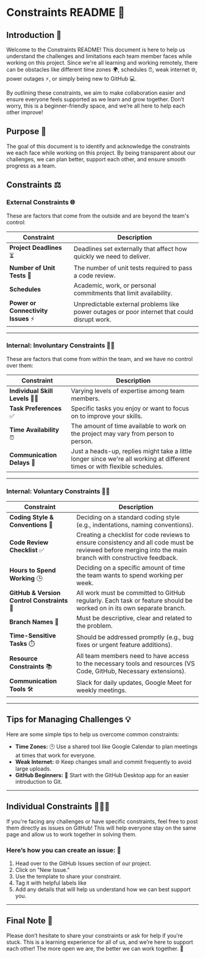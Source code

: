 # Constraints README 📝

## Introduction 🌟

Welcome to the Constraints README! This document is here to help us understand
the challenges and limitations each team member faces while working on this project.
Since we're all learning and working remotely, there can be obstacles like different
time zones 🌍, schedules ⏰, weak internet 🌐, power outages ⚡, or simply being
new to GitHub 💻.

By outlining these constraints, we aim to make collaboration easier and ensure
everyone feels supported as we learn and grow together. Don’t worry, this is a
beginner-friendly space, and we’re all here to help each other improve!

## Purpose 🎯

The goal of this document is to identify and acknowledge the constraints we each
face while working on this project. By being transparent about our challenges,
we can plan better, support each other, and ensure smooth progress as a team.

## Constraints ⚖️

### External Constraints 🌐

These are factors that come from the outside and are beyond the team's control:

| **Constraint**                    | **Description**                                                                 |
|------------------------------------|---------------------------------------------------------------------------------|
| **Project Deadlines** ⏳           | Deadlines set externally that affect how quickly we need to deliver.           |
| **Number of Unit Tests** 🧪       | The number of unit tests required to pass a code review.                       |
| **Schedules**                      | Academic, work, or personal commitments that limit availability.              |
| **Power or Connectivity Issues** ⚡| Unpredictable external problems like power outages or poor internet that could disrupt work. |

---

### Internal: Involuntary Constraints 🚶‍♀️

These are factors that come from within the team, and we have no control over them:

| **Constraint**            | **Description**                                                                 |
|--------------------------|---------------------------------------------------------------------------------|
| **Individual Skill Levels** 🧑‍💻 | Varying levels of expertise among team members.                                |
| **Task Preferences** ✅     | Specific tasks you enjoy or want to focus on to improve your skills.           |
| **Time Availability** ⏰   | The amount of time available to work on the project may vary from person to person. |
| **Communication Delays** 💬 | Just a heads-up, replies might take a little longer since we're all working at different times or with flexible schedules. |

---

### Internal: Voluntary Constraints 🙋‍♂️

| **Constraint**                       | **Description**                                                                 |
|--------------------------------------|---------------------------------------------------------------------------------|
| **Coding Style & Conventions** 🎨     | Deciding on a standard coding style (e.g., indentations, naming conventions).  |
| **Code Review Checklist** ✅         | Creating a checklist for code reviews to ensure consistency and all code must be reviewed before merging into the main branch with constructive feedback. |
| **Hours to Spend Working** 🕒        | Deciding on a specific amount of time the team wants to spend working per week. |
| **GitHub & Version Control Constraints** 🔄 | All work must be committed to GitHub regularly. Each task or feature should be worked on in its own separate branch. |
| **Branch Names** 🌿                 | Must be descriptive, clear and related to the problem.                      |
| **Time-Sensitive Tasks** ⏱️         | Should be addressed promptly (e.g., bug fixes or urgent feature additions).     |
| **Resource Constraints** 📚          | All team members need to have access to the necessary tools and resources (VS Code, GitHub, Necessary extensions). |
| **Communication Tools** 🛠️           | Slack for daily updates, Google Meet for weekly meetings.                      |

---

## Tips for Managing Challenges 💡

Here are some simple tips to help us overcome common constraints:

- **Time Zones:** 🕑 Use a shared tool like Google Calendar to plan meetings at
times that work for everyone.
- **Weak Internet:** 🌐 Keep changes small and commit frequently to avoid large uploads.
- **GitHub Beginners:** 🚀 Start with the GitHub Desktop app for an easier
introduction to Git.

---

## Individual Constraints 🧑‍🤝‍🧑

If you're facing any challenges or have specific constraints,
feel free to post them directly
as issues on GitHub!
This will help everyone stay on the same page and
allow us to work together in solving them.

### **Here’s how you can create an issue:** 🚨

1. Head over to the GitHub Issues section of our project.
1. Click on "New Issue."
1. Use the template to share your constraint.
1. Tag it with helpful labels like
1. Add any details that will help us understand how we can best support you.

---

## Final Note 📝

Please don’t hesitate to share your constraints or ask for help if you’re stuck.
This is a learning experience for all of us, and we’re here to support each other!
The more open we are, the better we can work together. 🤝
